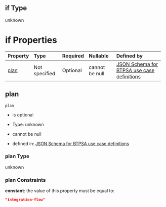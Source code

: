 ## if Type

unknown

# if Properties

| Property      | Type          | Required | Nullable       | Defined by                                                                                                                                                                                                                                  |
| :------------ | :------------ | :------- | :------------- | :------------------------------------------------------------------------------------------------------------------------------------------------------------------------------------------------------------------------------------------ |
| [plan](#plan) | Not specified | Optional | cannot be null | [JSON Schema for BTPSA use case definitions](btpsa-usecase-properties-services-items-allof-1-then-allof-58-then-allof-1-if-properties-plan.md "undefined#/properties/services/items/allOf/1/then/allOf/58/then/allOf/1/if/properties/plan") |

## plan



`plan`

*   is optional

*   Type: unknown

*   cannot be null

*   defined in: [JSON Schema for BTPSA use case definitions](btpsa-usecase-properties-services-items-allof-1-then-allof-58-then-allof-1-if-properties-plan.md "undefined#/properties/services/items/allOf/1/then/allOf/58/then/allOf/1/if/properties/plan")

### plan Type

unknown

### plan Constraints

**constant**: the value of this property must be equal to:

```json
"integration-flow"
```
